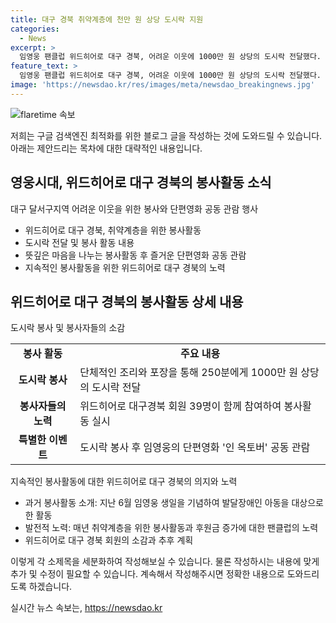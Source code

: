 ```yaml
---
title: 대구 경북 취약계층에 천만 원 상당 도시락 지원
categories:
  - News
excerpt: >
  임영웅 팬클럽 위드히어로 대구 경북, 어려운 이웃에 1000만 원 상당의 도시락 전달했다. 대구 달서구지역 취약계층 250분에게 뜻깊은 봉사를 진행하며, 봉사 후에는 단편영화 인 옥토버 공동 관람으로 유쾌한 시간을 보냈다. 이 밖에도 발달장애인 아동들을 위한 도움을 위해 Hero 슛돌이 활동도 진행했다. 회원들의 열정과 후원금 증가로 인한 팬클럽의 성과에 대해 관계자는 감사의 말을 전했다.
feature_text: >
  임영웅 팬클럽 위드히어로 대구 경북, 어려운 이웃에 1000만 원 상당의 도시락 전달했다. 대구 달서구지역 취약계층 250분에게 뜻깊은 봉사를 진행하며, 봉사 후에는 단편영화 인 옥토버 공동 관람으로 유쾌한 시간을 보냈다. 이 밖에도 발달장애인 아동들을 위한 도움을 위해 Hero 슛돌이 활동도 진행했다. 회원들의 열정과 후원금 증가로 인한 팬클럽의 성과에 대해 관계자는 감사의 말을 전했다.
image: 'https://newsdao.kr/res/images/meta/newsdao_breakingnews.jpg'
---
```


<p><img src="https://newsdao.kr/res/images/meta/newsdao_breakingnews.jpg" alt="flaretime 속보" /></p>

<p>저희는 구글 검색엔진 최적화를 위한 블로그 글을 작성하는 것에 도와드릴 수 있습니다. 아래는 제안드리는 목차에 대한 대략적인 내용입니다. </p>

<h2 data-ke-size="size26">영웅시대, 위드히어로 대구 경북의 봉사활동 소식</h2>

<p data-ke-size="size16">대구 달서구지역 어려운 이웃을 위한 봉사와 단편영화 공동 관람 행사</p>

<ul>
  <li>위드히어로 대구 경북, 취약계층을 위한 봉사활동</li>
  <li>도시락 전달 및 봉사 활동 내용</li>
  <li>뜻깊은 마음을 나누는 봉사활동 후 즐거운 단편영화 공동 관람</li>
  <li>지속적인 봉사활동을 위한 위드히어로 대구 경북의 노력</li>
</ul>

<h2 data-ke-size="size26">위드히어로 대구 경북의 봉사활동 상세 내용</h2>

<p data-ke-size="size16">도시락 봉사 및 봉사자들의 소감</p>

<table>
  <tr>
    <td style="text-align: center; height: 17px;"><b>봉사 활동</b></td>
    <td style="text-align: center; height: 17px;"><b>주요 내용</b></td>
  </tr>
  <tr>
    <td style="text-align: center; height: 17px;"><b>도시락 봉사</b></td>
    <td>단체적인 조리와 포장을 통해 250분에게 1000만 원 상당의 도시락 전달</td>
  </tr>
  <tr>
    <td style="text-align: center; height: 17px;"><b>봉사자들의 노력</b></td>
    <td>위드히어로 대구경북 회원 39명이 함께 참여하여 봉사활동 실시</td>
  </tr>
  <tr>
    <td style="text-align: center; height: 17px;"><b>특별한 이벤트</b></td>
    <td>도시락 봉사 후 임영웅의 단편영화 '인 옥토버' 공동 관람</td>
  </tr>
</table>

<p data-ke-size="size16">지속적인 봉사활동에 대한 위드히어로 대구 경북의 의지와 노력</p>

<ul>
  <li>과거 봉사활동 소개: 지난 6월 임영웅 생일을 기념하여 발달장애인 아동을 대상으로 한 활동</li>
  <li>발전적 노력: 매년 취약계층을 위한 봉사활동과 후원금 증가에 대한 팬클럽의 노력</li>
  <li>위드히어로 대구 경북 회원의 소감과 추후 계획</li>
</ul>

<p>이렇게 각 소제목을 세분화하여 작성해보실 수 있습니다. 물론 작성하시는 내용에 맞게 추가 및 수정이 필요할 수 있습니다. 계속해서 작성해주시면 정확한 내용으로 도와드리도록 하겠습니다.</p>
실시간 뉴스 속보는, <a href="https://newsdao.kr" rel="dofollow">https://newsdao.kr</a>


